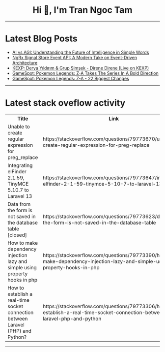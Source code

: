 <h1 align="center">Hi 👋, I'm Tran Ngoc Tam</h1>

---

# Latest Blog Posts 
<!-- BLOG-POST-LIST:START -->
- [AI vs AGI: Understanding the Future of Intelligence in Simple Words](https://dev.to/amttawsik/ai-vs-agi-understanding-the-future-of-intelligence-in-simple-words-cj7)
- [NgRx Signal Store Event API: A Modern Take on Event-Driven Architecture](https://dev.to/duskoperic/ngrx-signal-store-event-api-a-modern-take-on-event-driven-architecture-189m)
- [KEXP: Derya Yıldırım &amp; Grup Şimşek - Direne Direne &lpar;Live on KEXP&rpar;](https://dev.to/music_youtube/kexp-derya-yildirim-grup-simsek-direne-direne-live-on-kexp-5db7)
- [GameSpot: Pokemon Legends: Z-A Takes The Series In A Bold Direction](https://dev.to/gg_news/gamespot-pokemon-legends-z-a-takes-the-series-in-a-bold-direction-mld)
- [GameSpot: Pokemon Legends: Z-A - 22 Biggest Changes](https://dev.to/gg_news/gamespot-pokemon-legends-z-a-22-biggest-changes-55ef)
<!-- BLOG-POST-LIST:END -->

---

# Latest stack oveflow activity
<table>
  <tr><th>Title</th><th>Link</th></tr>
  <!-- STACKOVERFLOW:START --><tr><td>Unable to create regular expression for preg_replace</td><td>https://stackoverflow.com/questions/79773670/unable-to-create-regular-expression-for-preg-replace</td></tr><tr><td>Integrating elFinder 2.1.59, TinyMCE 5.10.7 to Laravel 13</td><td>https://stackoverflow.com/questions/79773647/integrating-elfinder-2-1-59-tinymce-5-10-7-to-laravel-13</td></tr><tr><td>Data from the form is not saved in the database table [closed]</td><td>https://stackoverflow.com/questions/79773623/data-from-the-form-is-not-saved-in-the-database-table</td></tr><tr><td>How to make dependency injection lazy and simple using property hooks in php</td><td>https://stackoverflow.com/questions/79773390/how-to-make-dependency-injection-lazy-and-simple-using-property-hooks-in-php</td></tr><tr><td>How to establish a real-time socket connection between Laravel &lpar;PHP&rpar; and Python?</td><td>https://stackoverflow.com/questions/79773306/how-to-establish-a-real-time-socket-connection-between-laravel-php-and-python</td></tr><!-- STACKOVERFLOW:END -->
</table>

---


